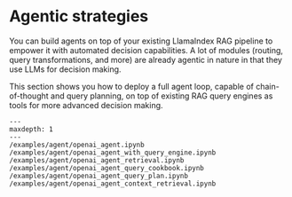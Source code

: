 # Agentic strategies

You can build agents on top of your existing LlamaIndex RAG pipeline to empower it with automated decision capabilities. 
A lot of modules (routing, query transformations, and more) are already agentic in nature in that they use LLMs for decision making. 

This section shows you how to deploy a full agent loop, capable of chain-of-thought and query planning, on top of existing RAG query engines as tools for more advanced decision making.

```{toctree}
---
maxdepth: 1
---
/examples/agent/openai_agent.ipynb
/examples/agent/openai_agent_with_query_engine.ipynb
/examples/agent/openai_agent_retrieval.ipynb
/examples/agent/openai_agent_query_cookbook.ipynb
/examples/agent/openai_agent_query_plan.ipynb
/examples/agent/openai_agent_context_retrieval.ipynb
```
